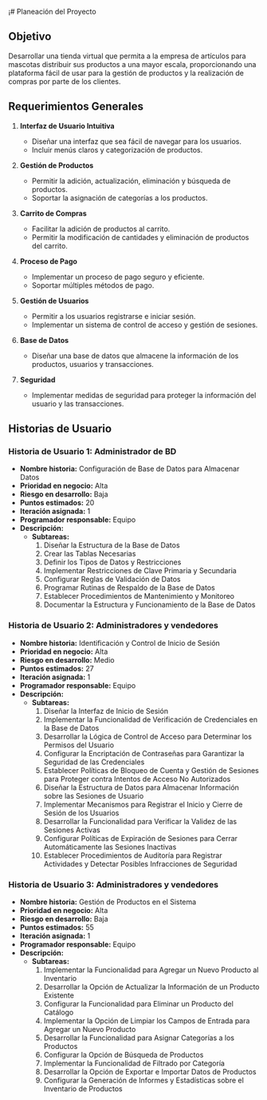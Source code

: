 ¡# Planeación del Proyecto

## Objetivo

Desarrollar una tienda virtual que permita a la empresa de artículos para mascotas distribuir sus productos a una mayor escala, proporcionando una plataforma fácil de usar para la gestión de productos y la realización de compras por parte de los clientes.

## Requerimientos Generales

1. **Interfaz de Usuario Intuitiva**
   - Diseñar una interfaz que sea fácil de navegar para los usuarios.
   - Incluir menús claros y categorización de productos.

2. **Gestión de Productos**
   - Permitir la adición, actualización, eliminación y búsqueda de productos.
   - Soportar la asignación de categorías a los productos.

3. **Carrito de Compras**
   - Facilitar la adición de productos al carrito.
   - Permitir la modificación de cantidades y eliminación de productos del carrito.

4. **Proceso de Pago**
   - Implementar un proceso de pago seguro y eficiente.
   - Soportar múltiples métodos de pago.

5. **Gestión de Usuarios**
   - Permitir a los usuarios registrarse e iniciar sesión.
   - Implementar un sistema de control de acceso y gestión de sesiones.

6. **Base de Datos**
   - Diseñar una base de datos que almacene la información de los productos, usuarios y transacciones.

7. **Seguridad**
   - Implementar medidas de seguridad para proteger la información del usuario y las transacciones.

## Historias de Usuario

### Historia de Usuario 1: Administrador de BD

- **Nombre historia:** Configuración de Base de Datos para Almacenar Datos
- **Prioridad en negocio:** Alta
- **Riesgo en desarrollo:** Baja
- **Puntos estimados:** 20
- **Iteración asignada:** 1
- **Programador responsable:** Equipo
- **Descripción:**
  - **Subtareas:**
    1. Diseñar la Estructura de la Base de Datos
    2. Crear las Tablas Necesarias
    3. Definir los Tipos de Datos y Restricciones
    4. Implementar Restricciones de Clave Primaria y Secundaria
    5. Configurar Reglas de Validación de Datos
    6. Programar Rutinas de Respaldo de la Base de Datos
    7. Establecer Procedimientos de Mantenimiento y Monitoreo
    8. Documentar la Estructura y Funcionamiento de la Base de Datos

### Historia de Usuario 2: Administradores y vendedores

- **Nombre historia:** Identificación y Control de Inicio de Sesión
- **Prioridad en negocio:** Alta
- **Riesgo en desarrollo:** Medio
- **Puntos estimados:** 27
- **Iteración asignada:** 1
- **Programador responsable:** Equipo
- **Descripción:**
  - **Subtareas:**
    1. Diseñar la Interfaz de Inicio de Sesión
    2. Implementar la Funcionalidad de Verificación de Credenciales en la Base de Datos
    3. Desarrollar la Lógica de Control de Acceso para Determinar los Permisos del Usuario
    4. Configurar la Encriptación de Contraseñas para Garantizar la Seguridad de las Credenciales
    5. Establecer Políticas de Bloqueo de Cuenta y Gestión de Sesiones para Proteger contra Intentos de Acceso No Autorizados
    6. Diseñar la Estructura de Datos para Almacenar Información sobre las Sesiones de Usuario
    7. Implementar Mecanismos para Registrar el Inicio y Cierre de Sesión de los Usuarios
    8. Desarrollar la Funcionalidad para Verificar la Validez de las Sesiones Activas
    9. Configurar Políticas de Expiración de Sesiones para Cerrar Automáticamente las Sesiones Inactivas
    10. Establecer Procedimientos de Auditoría para Registrar Actividades y Detectar Posibles Infracciones de Seguridad

### Historia de Usuario 3: Administradores y vendedores

- **Nombre historia:** Gestión de Productos en el Sistema
- **Prioridad en negocio:** Alta
- **Riesgo en desarrollo:** Baja
- **Puntos estimados:** 55
- **Iteración asignada:** 1
- **Programador responsable:** Equipo
- **Descripción:**
  - **Subtareas:**
    1. Implementar la Funcionalidad para Agregar un Nuevo Producto al Inventario
    2. Desarrollar la Opción de Actualizar la Información de un Producto Existente
    3. Configurar la Funcionalidad para Eliminar un Producto del Catálogo
    4. Implementar la Opción de Limpiar los Campos de Entrada para Agregar un Nuevo Producto
    5. Desarrollar la Funcionalidad para Asignar Categorías a los Productos
    6. Configurar la Opción de Búsqueda de Productos
    7. Implementar la Funcionalidad de Filtrado por Categoría
    8. Desarrollar la Opción de Exportar e Importar Datos de Productos
    9. Configurar la Generación de Informes y Estadísticas sobre el Inventario de Productos
